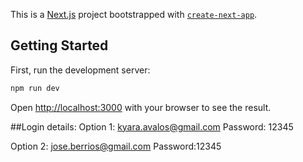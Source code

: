 This is a [Next.js](https://nextjs.org/) project bootstrapped with [`create-next-app`](https://github.com/vercel/next.js/tree/canary/packages/create-next-app).

## Getting Started

First, run the development server:

```bash
npm run dev

```

Open [http://localhost:3000](http://localhost:3000) with your browser to see the result.

##Login details:
Option 1:
kyara.avalos@gmail.com
Password: 12345

Option 2:
jose.berrios@gmail.com
Password:12345